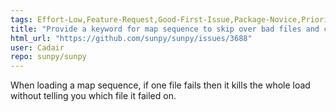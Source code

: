 ```yaml
---
tags: Effort-Low,Feature-Request,Good-First-Issue,Package-Novice,Priority-Low,map
title: "Provide a keyword for map sequence to skip over bad files and continue loading."
html_url: "https://github.com/sunpy/sunpy/issues/3688"
user: Cadair
repo: sunpy/sunpy
---
```


When loading a map sequence, if one file fails then it kills the whole load without telling you which file it failed on.
